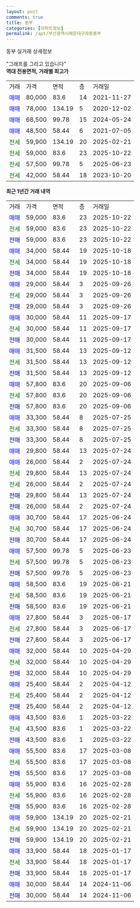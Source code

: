 ```yaml
---
layout: post
comments: true
title: 동부
categories: [아파트정보]
permalink: /apt/부산광역시해운대구좌동동부
---
```


동부 실거래 상세정보

<script type="text/javascript">
  google.charts.load('current', {'packages':['line', 'corechart']});
  google.charts.setOnLoadCallback(drawChart);

  function drawChart() {
    var data = new google.visualization.DataTable();
    data.addColumn('date', '거래일');
    data.addColumn('number', "매매");
    data.addColumn('number', "전세");
    data.addColumn('number', "전매");

    data.addRows([[new Date(Date.parse("2025-10-22")), 59000, null, null], [new Date(Date.parse("2025-10-22")), null, 59000, null], [new Date(Date.parse("2025-10-22")), null, null, 59000], [new Date(Date.parse("2025-10-18")), 34000, null, null], [new Date(Date.parse("2025-10-18")), null, 34000, null], [new Date(Date.parse("2025-10-18")), null, null, 34000], [new Date(Date.parse("2025-09-26")), 29000, null, null], [new Date(Date.parse("2025-09-26")), null, 29000, null], [new Date(Date.parse("2025-09-26")), null, null, 29000], [new Date(Date.parse("2025-09-17")), 30000, null, null], [new Date(Date.parse("2025-09-17")), null, 30000, null], [new Date(Date.parse("2025-09-17")), null, null, 30000], [new Date(Date.parse("2025-09-12")), 31500, null, null], [new Date(Date.parse("2025-09-12")), null, 31500, null], [new Date(Date.parse("2025-09-12")), null, null, 31500], [new Date(Date.parse("2025-09-06")), 57800, null, null], [new Date(Date.parse("2025-09-06")), null, 57800, null], [new Date(Date.parse("2025-09-06")), null, null, 57800], [new Date(Date.parse("2025-07-25")), 33300, null, null], [new Date(Date.parse("2025-07-25")), null, 33300, null], [new Date(Date.parse("2025-07-25")), null, null, 33300], [new Date(Date.parse("2025-07-24")), 29800, null, null], [new Date(Date.parse("2025-07-24")), 26000, null, null], [new Date(Date.parse("2025-07-24")), null, 29800, null], [new Date(Date.parse("2025-07-24")), null, 26000, null], [new Date(Date.parse("2025-07-24")), null, null, 29800], [new Date(Date.parse("2025-07-24")), null, null, 26000], [new Date(Date.parse("2025-06-24")), 30700, null, null], [new Date(Date.parse("2025-06-24")), null, 30700, null], [new Date(Date.parse("2025-06-24")), null, null, 30700], [new Date(Date.parse("2025-06-23")), 57500, null, null], [new Date(Date.parse("2025-06-23")), null, 57500, null], [new Date(Date.parse("2025-06-23")), null, null, 57500], [new Date(Date.parse("2025-06-21")), 58500, null, null], [new Date(Date.parse("2025-06-21")), null, 58500, null], [new Date(Date.parse("2025-06-21")), null, null, 58500], [new Date(Date.parse("2025-06-17")), 27800, null, null], [new Date(Date.parse("2025-06-17")), null, 27800, null], [new Date(Date.parse("2025-06-17")), null, null, 27800], [new Date(Date.parse("2025-04-29")), 32000, null, null], [new Date(Date.parse("2025-04-29")), null, 32000, null], [new Date(Date.parse("2025-04-29")), null, null, 32000], [new Date(Date.parse("2025-04-12")), 25400, null, null], [new Date(Date.parse("2025-04-12")), null, 25400, null], [new Date(Date.parse("2025-04-12")), null, null, 25400], [new Date(Date.parse("2025-03-22")), 43500, null, null], [new Date(Date.parse("2025-03-22")), null, 43500, null], [new Date(Date.parse("2025-03-22")), null, null, 43500], [new Date(Date.parse("2025-03-08")), 55500, null, null], [new Date(Date.parse("2025-03-08")), null, 55500, null], [new Date(Date.parse("2025-03-08")), null, null, 55500], [new Date(Date.parse("2025-02-28")), 55900, null, null], [new Date(Date.parse("2025-02-28")), null, 55900, null], [new Date(Date.parse("2025-02-28")), null, null, 55900], [new Date(Date.parse("2025-02-21")), 59900, null, null], [new Date(Date.parse("2025-02-21")), null, 59900, null], [new Date(Date.parse("2025-02-21")), null, null, 59900], [new Date(Date.parse("2025-01-17")), 33900, null, null], [new Date(Date.parse("2025-01-17")), null, 33900, null], [new Date(Date.parse("2025-01-17")), null, null, 33900], [new Date(Date.parse("2024-11-06")), 30000, null, null], [new Date(Date.parse("2024-11-06")), null, null, 30000]]);

    var options = {
      hAxis: {
        format: 'yyyy/MM/dd'
      },    
      lineWidth: 0,
      pointsVisible: true,    
      title: '최근 1년간 유형별 실거래가 분포',
      legend: { position: 'bottom' }
    };

    var formatter = new google.visualization.NumberFormat({pattern:'###,###'} );
    formatter.format(data, 1);
    formatter.format(data, 2);
    
    setTimeout(function() {
        var chart = new google.visualization.LineChart(document.getElementById('columnchart_material'));
        chart.draw(data, (options));
        document.getElementById('loading').style.display = 'none';
    }, 200);
  }
</script>


<div id="loading" style="z-index:20; display: block; margin-left: 0px">"그래프를 그리고 있습니다"</div>
<div id="columnchart_material" style="width: 95%; margin-left: 0px; display: block"></div>
<!-- contents start -->
<b>역대 전용면적, 거래별 최고가</b>
<table class="sortable">
    <tr>
      <td>거래</td>
      <td>가격</td>
      <td>면적</td>
      <td>층</td>
      <td>거래일</td>
    </tr>
        <tr>
          <td><a style="color: blue">매매</a></td>
          <td>80,000</td>
          <td>83.6</td>
          <td>14</td>
          <td>2021-11-27</td>
        </tr>            <tr>
          <td><a style="color: blue">매매</a></td>
          <td>78,000</td>
          <td>134.19</td>
          <td>5</td>
          <td>2020-12-02</td>
        </tr>            <tr>
          <td><a style="color: blue">매매</a></td>
          <td>68,500</td>
          <td>99.78</td>
          <td>15</td>
          <td>2024-05-24</td>
        </tr>            <tr>
          <td><a style="color: blue">매매</a></td>
          <td>48,500</td>
          <td>58.44</td>
          <td>6</td>
          <td>2021-07-05</td>
        </tr>        
        <tr>
              <td><a style="color: darkgreen">전세</a></td>
              <td>59,900</td>
              <td>134.19</td>
              <td>20</td>
              <td>2025-02-21</td>
            </tr>            <tr>
              <td><a style="color: darkgreen">전세</a></td>
              <td>59,000</td>
              <td>83.6</td>
              <td>23</td>
              <td>2025-10-22</td>
            </tr>            <tr>
              <td><a style="color: darkgreen">전세</a></td>
              <td>57,500</td>
              <td>99.78</td>
              <td>5</td>
              <td>2025-06-23</td>
            </tr>            <tr>
              <td><a style="color: darkgreen">전세</a></td>
              <td>42,000</td>
              <td>58.44</td>
              <td>18</td>
              <td>2023-10-20</td>
            </tr>        
    
</table>

<b>최근 1년간 거래 내역</b>

<table class="sortable">
    <tr>
      <td>거래</td>
      <td>가격</td>
      <td>면적</td>
      <td>층</td>
      <td>거래일</td>
    </tr>
    <tr>
      <td><a style="color: blue">매매</a></td>
      <td>59,000</td>
      <td>83.6</td>
      <td>23</td>
      <td>2025-10-22</td>
    </tr>          <tr>
      <td><a style="color: darkgreen">전세</a></td>
      <td>59,000</td>
      <td>83.6</td>
      <td>23</td>
      <td>2025-10-22</td>
    </tr>          <tr>
      <td><a style="color: darkblue">전매</a></td>
      <td>59,000</td>
      <td>83.6</td>
      <td>23</td>
      <td>2025-10-22</td>
    </tr>          <tr>
      <td><a style="color: blue">매매</a></td>
      <td>34,000</td>
      <td>58.44</td>
      <td>19</td>
      <td>2025-10-18</td>
    </tr>          <tr>
      <td><a style="color: darkgreen">전세</a></td>
      <td>34,000</td>
      <td>58.44</td>
      <td>19</td>
      <td>2025-10-18</td>
    </tr>          <tr>
      <td><a style="color: darkblue">전매</a></td>
      <td>34,000</td>
      <td>58.44</td>
      <td>19</td>
      <td>2025-10-18</td>
    </tr>          <tr>
      <td><a style="color: blue">매매</a></td>
      <td>29,000</td>
      <td>58.44</td>
      <td>3</td>
      <td>2025-09-26</td>
    </tr>          <tr>
      <td><a style="color: darkgreen">전세</a></td>
      <td>29,000</td>
      <td>58.44</td>
      <td>3</td>
      <td>2025-09-26</td>
    </tr>          <tr>
      <td><a style="color: darkblue">전매</a></td>
      <td>29,000</td>
      <td>58.44</td>
      <td>3</td>
      <td>2025-09-26</td>
    </tr>          <tr>
      <td><a style="color: blue">매매</a></td>
      <td>30,000</td>
      <td>58.44</td>
      <td>11</td>
      <td>2025-09-17</td>
    </tr>          <tr>
      <td><a style="color: darkgreen">전세</a></td>
      <td>30,000</td>
      <td>58.44</td>
      <td>11</td>
      <td>2025-09-17</td>
    </tr>          <tr>
      <td><a style="color: darkblue">전매</a></td>
      <td>30,000</td>
      <td>58.44</td>
      <td>11</td>
      <td>2025-09-17</td>
    </tr>          <tr>
      <td><a style="color: blue">매매</a></td>
      <td>31,500</td>
      <td>58.44</td>
      <td>13</td>
      <td>2025-09-12</td>
    </tr>          <tr>
      <td><a style="color: darkgreen">전세</a></td>
      <td>31,500</td>
      <td>58.44</td>
      <td>13</td>
      <td>2025-09-12</td>
    </tr>          <tr>
      <td><a style="color: darkblue">전매</a></td>
      <td>31,500</td>
      <td>58.44</td>
      <td>13</td>
      <td>2025-09-12</td>
    </tr>          <tr>
      <td><a style="color: blue">매매</a></td>
      <td>57,800</td>
      <td>83.6</td>
      <td>20</td>
      <td>2025-09-06</td>
    </tr>          <tr>
      <td><a style="color: darkgreen">전세</a></td>
      <td>57,800</td>
      <td>83.6</td>
      <td>20</td>
      <td>2025-09-06</td>
    </tr>          <tr>
      <td><a style="color: darkblue">전매</a></td>
      <td>57,800</td>
      <td>83.6</td>
      <td>20</td>
      <td>2025-09-06</td>
    </tr>          <tr>
      <td><a style="color: blue">매매</a></td>
      <td>33,300</td>
      <td>58.44</td>
      <td>8</td>
      <td>2025-07-25</td>
    </tr>          <tr>
      <td><a style="color: darkgreen">전세</a></td>
      <td>33,300</td>
      <td>58.44</td>
      <td>8</td>
      <td>2025-07-25</td>
    </tr>          <tr>
      <td><a style="color: darkblue">전매</a></td>
      <td>33,300</td>
      <td>58.44</td>
      <td>8</td>
      <td>2025-07-25</td>
    </tr>          <tr>
      <td><a style="color: blue">매매</a></td>
      <td>29,800</td>
      <td>58.44</td>
      <td>13</td>
      <td>2025-07-24</td>
    </tr>          <tr>
      <td><a style="color: blue">매매</a></td>
      <td>26,000</td>
      <td>58.44</td>
      <td>2</td>
      <td>2025-07-24</td>
    </tr>          <tr>
      <td><a style="color: darkgreen">전세</a></td>
      <td>29,800</td>
      <td>58.44</td>
      <td>13</td>
      <td>2025-07-24</td>
    </tr>          <tr>
      <td><a style="color: darkgreen">전세</a></td>
      <td>26,000</td>
      <td>58.44</td>
      <td>2</td>
      <td>2025-07-24</td>
    </tr>          <tr>
      <td><a style="color: darkblue">전매</a></td>
      <td>29,800</td>
      <td>58.44</td>
      <td>13</td>
      <td>2025-07-24</td>
    </tr>          <tr>
      <td><a style="color: darkblue">전매</a></td>
      <td>26,000</td>
      <td>58.44</td>
      <td>2</td>
      <td>2025-07-24</td>
    </tr>          <tr>
      <td><a style="color: blue">매매</a></td>
      <td>30,700</td>
      <td>58.44</td>
      <td>17</td>
      <td>2025-06-24</td>
    </tr>          <tr>
      <td><a style="color: darkgreen">전세</a></td>
      <td>30,700</td>
      <td>58.44</td>
      <td>17</td>
      <td>2025-06-24</td>
    </tr>          <tr>
      <td><a style="color: darkblue">전매</a></td>
      <td>30,700</td>
      <td>58.44</td>
      <td>17</td>
      <td>2025-06-24</td>
    </tr>          <tr>
      <td><a style="color: blue">매매</a></td>
      <td>57,500</td>
      <td>99.78</td>
      <td>5</td>
      <td>2025-06-23</td>
    </tr>          <tr>
      <td><a style="color: darkgreen">전세</a></td>
      <td>57,500</td>
      <td>99.78</td>
      <td>5</td>
      <td>2025-06-23</td>
    </tr>          <tr>
      <td><a style="color: darkblue">전매</a></td>
      <td>57,500</td>
      <td>99.78</td>
      <td>5</td>
      <td>2025-06-23</td>
    </tr>          <tr>
      <td><a style="color: blue">매매</a></td>
      <td>58,500</td>
      <td>83.6</td>
      <td>19</td>
      <td>2025-06-21</td>
    </tr>          <tr>
      <td><a style="color: darkgreen">전세</a></td>
      <td>58,500</td>
      <td>83.6</td>
      <td>19</td>
      <td>2025-06-21</td>
    </tr>          <tr>
      <td><a style="color: darkblue">전매</a></td>
      <td>58,500</td>
      <td>83.6</td>
      <td>19</td>
      <td>2025-06-21</td>
    </tr>          <tr>
      <td><a style="color: blue">매매</a></td>
      <td>27,800</td>
      <td>58.44</td>
      <td>3</td>
      <td>2025-06-17</td>
    </tr>          <tr>
      <td><a style="color: darkgreen">전세</a></td>
      <td>27,800</td>
      <td>58.44</td>
      <td>3</td>
      <td>2025-06-17</td>
    </tr>          <tr>
      <td><a style="color: darkblue">전매</a></td>
      <td>27,800</td>
      <td>58.44</td>
      <td>3</td>
      <td>2025-06-17</td>
    </tr>          <tr>
      <td><a style="color: blue">매매</a></td>
      <td>32,000</td>
      <td>58.44</td>
      <td>10</td>
      <td>2025-04-29</td>
    </tr>          <tr>
      <td><a style="color: darkgreen">전세</a></td>
      <td>32,000</td>
      <td>58.44</td>
      <td>10</td>
      <td>2025-04-29</td>
    </tr>          <tr>
      <td><a style="color: darkblue">전매</a></td>
      <td>32,000</td>
      <td>58.44</td>
      <td>10</td>
      <td>2025-04-29</td>
    </tr>          <tr>
      <td><a style="color: blue">매매</a></td>
      <td>25,400</td>
      <td>58.44</td>
      <td>2</td>
      <td>2025-04-12</td>
    </tr>          <tr>
      <td><a style="color: darkgreen">전세</a></td>
      <td>25,400</td>
      <td>58.44</td>
      <td>2</td>
      <td>2025-04-12</td>
    </tr>          <tr>
      <td><a style="color: darkblue">전매</a></td>
      <td>25,400</td>
      <td>58.44</td>
      <td>2</td>
      <td>2025-04-12</td>
    </tr>          <tr>
      <td><a style="color: blue">매매</a></td>
      <td>43,500</td>
      <td>83.6</td>
      <td>1</td>
      <td>2025-03-22</td>
    </tr>          <tr>
      <td><a style="color: darkgreen">전세</a></td>
      <td>43,500</td>
      <td>83.6</td>
      <td>1</td>
      <td>2025-03-22</td>
    </tr>          <tr>
      <td><a style="color: darkblue">전매</a></td>
      <td>43,500</td>
      <td>83.6</td>
      <td>1</td>
      <td>2025-03-22</td>
    </tr>          <tr>
      <td><a style="color: blue">매매</a></td>
      <td>55,500</td>
      <td>83.6</td>
      <td>17</td>
      <td>2025-03-08</td>
    </tr>          <tr>
      <td><a style="color: darkgreen">전세</a></td>
      <td>55,500</td>
      <td>83.6</td>
      <td>17</td>
      <td>2025-03-08</td>
    </tr>          <tr>
      <td><a style="color: darkblue">전매</a></td>
      <td>55,500</td>
      <td>83.6</td>
      <td>17</td>
      <td>2025-03-08</td>
    </tr>          <tr>
      <td><a style="color: blue">매매</a></td>
      <td>55,900</td>
      <td>83.6</td>
      <td>16</td>
      <td>2025-02-28</td>
    </tr>          <tr>
      <td><a style="color: darkgreen">전세</a></td>
      <td>55,900</td>
      <td>83.6</td>
      <td>16</td>
      <td>2025-02-28</td>
    </tr>          <tr>
      <td><a style="color: darkblue">전매</a></td>
      <td>55,900</td>
      <td>83.6</td>
      <td>16</td>
      <td>2025-02-28</td>
    </tr>          <tr>
      <td><a style="color: blue">매매</a></td>
      <td>59,900</td>
      <td>134.19</td>
      <td>20</td>
      <td>2025-02-21</td>
    </tr>          <tr>
      <td><a style="color: darkgreen">전세</a></td>
      <td>59,900</td>
      <td>134.19</td>
      <td>20</td>
      <td>2025-02-21</td>
    </tr>          <tr>
      <td><a style="color: darkblue">전매</a></td>
      <td>59,900</td>
      <td>134.19</td>
      <td>20</td>
      <td>2025-02-21</td>
    </tr>          <tr>
      <td><a style="color: blue">매매</a></td>
      <td>33,900</td>
      <td>58.44</td>
      <td>18</td>
      <td>2025-01-17</td>
    </tr>          <tr>
      <td><a style="color: darkgreen">전세</a></td>
      <td>33,900</td>
      <td>58.44</td>
      <td>18</td>
      <td>2025-01-17</td>
    </tr>          <tr>
      <td><a style="color: darkblue">전매</a></td>
      <td>33,900</td>
      <td>58.44</td>
      <td>18</td>
      <td>2025-01-17</td>
    </tr>          <tr>
      <td><a style="color: blue">매매</a></td>
      <td>30,000</td>
      <td>58.44</td>
      <td>14</td>
      <td>2024-11-06</td>
    </tr>          <tr>
      <td><a style="color: darkblue">전매</a></td>
      <td>30,000</td>
      <td>58.44</td>
      <td>14</td>
      <td>2024-11-06</td>
    </tr>      </table>
<!-- contents end -->    

